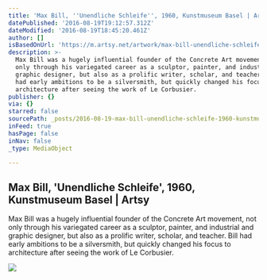 ```yaml
---
title: 'Max Bill, ''Unendliche Schleife'', 1960, Kunstmuseum Basel | Artsy'
datePublished: '2016-08-19T19:12:57.312Z'
dateModified: '2016-08-19T18:45:20.461Z'
author: []
isBasedOnUrl: 'https://m.artsy.net/artwork/max-bill-unendliche-schleife'
description: >-
  Max Bill was a hugely influential founder of the Concrete Art movement, not
  only through his variegated career as a sculptor, painter, and industrial and
  graphic designer, but also as a prolific writer, scholar, and teacher. Bill
  had early ambitions to be a silversmith, but quickly changed his focus to
  architecture after seeing the work of Le Corbusier.
publisher: {}
via: {}
starred: false
sourcePath: _posts/2016-08-19-max-bill-unendliche-schleife-1960-kunstmuseum-basel-or-a.md
inFeed: true
hasPage: false
inNav: false
_type: MediaObject

---
```

<article style=""><h1>Max Bill, 'Unendliche Schleife', 1960, Kunstmuseum Basel | Artsy</h1><p>Max Bill was a hugely influential founder of the Concrete Art movement, not only through his variegated career as a sculptor, painter, and industrial and graphic designer, but also as a prolific writer, scholar, and teacher. Bill had early ambitions to be a silversmith, but quickly changed his focus to architecture after seeing the work of Le Corbusier.</p><img src="https://d32dm0rphc51dk.cloudfront.net/oqBa0eKkzaldoYm-VEBPZw/large.jpg" /></article>